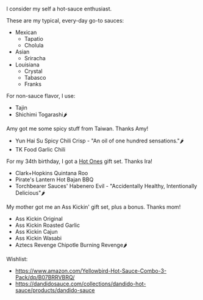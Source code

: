 <!-- njnmdoc: menu="MENU" title="Hot Sauces"  -->

I consider my self a hot-sauce enthusiast.


These are my typical, every-day go-to sauces:

  * Mexican
      * Tapatio
      * Cholula
  * Asian
      * Sriracha
  * Louisiana
      * Crystal
      * Tabasco
      * Franks

For non-sauce flavor, I use:

  * Tajin
  * Shichimi Togarashi🌶️

Amy got me some spicy stuff from Taiwan. Thanks Amy!

  * Yun Hai Su Spicy Chili Crisp - "An oil of one hundred sensations."🌶️
  * TK Food Garlic Chili

For my 34th birthday, I got a [Hot Ones][] gift set. Thanks Ira!

  * Clark+Hopkins Quintana Roo
  * Pirate's Lantern Hot Bajan BBQ
  * Torchbearer Sauces' Habenero Evil - "Accidentally Healthy, Intentionally Delicious"🌶️

My mother got me an Ass Kickin' gift set, plus a bonus. Thanks mom!

  * Ass Kickin Original
  * Ass Kickin Roasted Garlic
  * Ass Kickin Cajun
  * Ass Kickin Wasabi
  * Aztecs Revenge Chipotle Burning Revenge🌶️

Wishlist:

  * https://www.amazon.com/Yellowbird-Hot-Sauce-Combo-3-Pack/dp/B07BRRVBRQ/
  * https://dandidosauce.com/collections/dandido-hot-sauce/products/dandido-sauce


[Hot Ones]: https://www.youtube.com/playlist?list=PLAzrgbu8gEMIwGmZWJLVbu0BmoEhVMQMw
